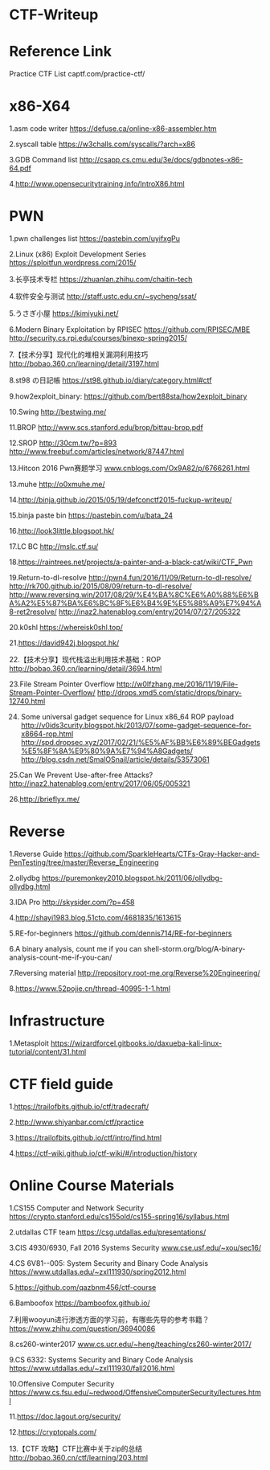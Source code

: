 # CTF-Writeup


# Reference Link

Practice CTF List  captf.com/practice-ctf/

x86-X64
======================

1.asm code writer https://defuse.ca/online-x86-assembler.htm

2.syscall table   https://w3challs.com/syscalls/?arch=x86

3.GDB Command list http://csapp.cs.cmu.edu/3e/docs/gdbnotes-x86-64.pdf

4.http://www.opensecuritytraining.info/IntroX86.html


PWN
======================

1.pwn challenges list  https://pastebin.com/uyifxgPu

2.Linux (x86) Exploit Development Series   https://sploitfun.wordpress.com/2015/

3.长亭技术专栏   https://zhuanlan.zhihu.com/chaitin-tech

4.软件安全与测试  http://staff.ustc.edu.cn/~sycheng/ssat/

5.うさぎ小屋 https://kimiyuki.net/

6.Modern Binary Exploitation by RPISEC https://github.com/RPISEC/MBE
http://security.cs.rpi.edu/courses/binexp-spring2015/

7.【技术分享】现代化的堆相关漏洞利用技巧 http://bobao.360.cn/learning/detail/3197.html

8.st98 の日記帳 https://st98.github.io/diary/category.html#ctf

9.how2exploit_binary: https://github.com/bert88sta/how2exploit_binary

10.Swing http://bestwing.me/

11.BROP http://www.scs.stanford.edu/brop/bittau-brop.pdf

12.SROP http://30cm.tw/?p=893  http://www.freebuf.com/articles/network/87447.html

13.Hitcon 2016 Pwn赛题学习 www.cnblogs.com/Ox9A82/p/6766261.html

13.muhe http://o0xmuhe.me/

14.http://binja.github.io/2015/05/19/defconctf2015-fuckup-writeup/

15.binja paste bin https://pastebin.com/u/bata_24

16.http://look3little.blogspot.hk/

17.LC BC http://mslc.ctf.su/

18.https://raintrees.net/projects/a-painter-and-a-black-cat/wiki/CTF_Pwn

19.Return-to-dl-resolve http://pwn4.fun/2016/11/09/Return-to-dl-resolve/ http://rk700.github.io/2015/08/09/return-to-dl-resolve/ http://www.reversing.win/2017/08/29/%E4%BA%8C%E6%A0%88%E6%BA%A2%E5%87%BA%E6%BC%8F%E6%B4%9E%E5%88%A9%E7%94%A8-ret2resolve/  http://inaz2.hatenablog.com/entry/2014/07/27/205322

20.k0shl https://whereisk0shl.top/

21.https://david942j.blogspot.hk/

22.【技术分享】现代栈溢出利用技术基础：ROP http://bobao.360.cn/learning/detail/3694.html

23.File Stream Pointer Overflow http://w0lfzhang.me/2016/11/19/File-Stream-Pointer-Overflow/  http://drops.xmd5.com/static/drops/binary-12740.html

24. Some universal gadget sequence for Linux x86_64 ROP payload  http://v0ids3curity.blogspot.hk/2013/07/some-gadget-sequence-for-x8664-rop.html  http://spd.dropsec.xyz/2017/02/21/%E5%AF%BB%E6%89%BEGadgets%E5%8F%8A%E9%80%9A%E7%94%A8Gadgets/  http://blog.csdn.net/SmalOSnail/article/details/53573061

25.Can We Prevent Use-after-free Attacks?   http://inaz2.hatenablog.com/entry/2017/06/05/005321

26.http://brieflyx.me/


Reverse
======================

1.Reverse Guide https://github.com/SparkleHearts/CTFs-Gray-Hacker-and-PenTesting/tree/master/Reverse_Engineering

2.ollydbg https://puremonkey2010.blogspot.hk/2011/06/ollydbg-ollydbg.html

3.IDA Pro http://skysider.com/?p=458

4.http://shayi1983.blog.51cto.com/4681835/1613615

5.RE-for-beginners https://github.com/dennis714/RE-for-beginners

6.A binary analysis, count me if you can shell-storm.org/blog/A-binary-analysis-count-me-if-you-can/

7.Reversing material http://repository.root-me.org/Reverse%20Engineering/

8.https://www.52pojie.cn/thread-40995-1-1.html


Infrastructure
========================

1.Metasploit https://wizardforcel.gitbooks.io/daxueba-kali-linux-tutorial/content/31.html




CTF field guide
==================

1.https://trailofbits.github.io/ctf/tradecraft/

2.http://www.shiyanbar.com/ctf/practice

3.https://trailofbits.github.io/ctf/intro/find.html

4.https://ctf-wiki.github.io/ctf-wiki/#/introduction/history


Online Course Materials
========================

1.CS155 Computer and Network Security  https://crypto.stanford.edu/cs155old/cs155-spring16/syllabus.html

2.utdallas CTF team https://csg.utdallas.edu/presentations/

3.CIS 4930/6930, Fall 2016 Systems Security www.cse.usf.edu/~xou/sec16/

4.CS 6V81--005: System Security and Binary Code Analysis https://www.utdallas.edu/~zxl111930/spring2012.html

5.https://github.com/qazbnm456/ctf-course

6.Bamboofox https://bamboofox.github.io/

7.利用wooyun进行渗透方面的学习前，有哪些先导的参考书籍？ https://www.zhihu.com/question/36940086

8.cs260-winter2017 www.cs.ucr.edu/~heng/teaching/cs260-winter2017/

9.CS 6332: Systems Security and Binary Code Analysis https://www.utdallas.edu/~zxl111930/fall2016.html

10.Offensive Computer Security https://www.cs.fsu.edu/~redwood/OffensiveComputerSecurity/lectures.html

11.https://doc.lagout.org/security/

12.https://cryptopals.com/

13.【CTF 攻略】CTF比赛中关于zip的总结  http://bobao.360.cn/ctf/learning/203.html
